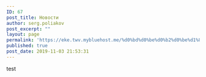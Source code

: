 ```yaml
---
ID: 67
post_title: Новости
author: serg.poliakov
post_excerpt: ""
layout: page
permalink: 'https://eke.twv.mybluehost.me/%d0%bd%d0%be%d0%b2%d0%be%d1%81%d1%82%d0%b8/'
published: true
post_date: 2019-11-03 21:53:31
---
```

<!-- wp:paragraph -->
<p> test</p>
<!-- /wp:paragraph -->

<!-- wp:latest-posts /-->